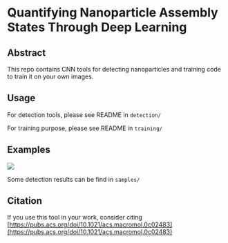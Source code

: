 # Quantifying Nanoparticle Assembly States Through Deep Learning

## Abstract

This repo contains CNN tools for detecting nanoparticles and training code to train it on your own images. 

## Usage

For detection tools, please see README in `detection/`

For training purpose, please see README in `training/`

## Examples

![](./results/pred3.png)

Some detection results can be find in `samples/`

## Citation 

If you use this tool in your work, consider citing [https://pubs.acs.org/doi/10.1021/acs.macromol.0c02483](https://pubs.acs.org/doi/10.1021/acs.macromol.0c02483)
